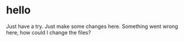 # hello
Just have a try.
Just make some changes here.
Something went wrong here, how could I change the files?

